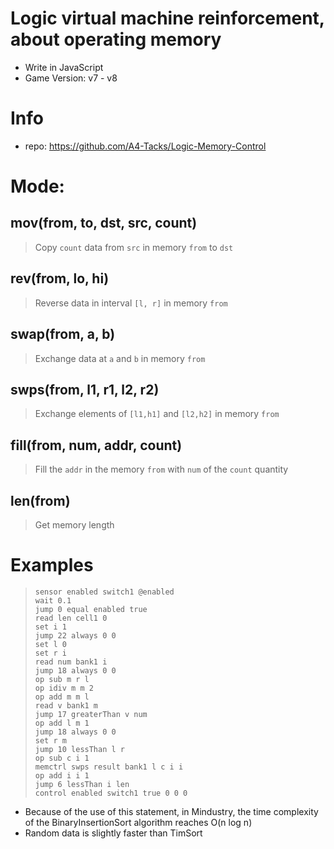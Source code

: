 # Logic virtual machine reinforcement, about operating memory
- Write in JavaScript
- Game Version: v7 - v8


# Info
- repo: <https://github.com/A4-Tacks/Logic-Memory-Control>


# Mode:
## mov(from, to, dst, src, count)
> Copy `count` data from `src` in memory `from` to `dst`
## rev(from, lo, hi)
> Reverse data in interval `[l, r]` in memory `from`
## swap(from, a, b)
> Exchange data at `a` and `b` in memory `from`
## swps(from, l1, r1, l2, r2)
> Exchange elements of `[l1,h1]` and `[l2,h2]` in memory `from`
## fill(from, num, addr, count)
> Fill the `addr` in the memory `from` with `num` of the `count` quantity
## len(from)
> Get memory length


# Examples
> ```
> sensor enabled switch1 @enabled
> wait 0.1
> jump 0 equal enabled true
> read len cell1 0
> set i 1
> jump 22 always 0 0
> set l 0
> set r i
> read num bank1 i
> jump 18 always 0 0
> op sub m r l
> op idiv m m 2
> op add m m l
> read v bank1 m
> jump 17 greaterThan v num
> op add l m 1
> jump 18 always 0 0
> set r m
> jump 10 lessThan l r
> op sub c i 1
> memctrl swps result bank1 l c i i
> op add i i 1
> jump 6 lessThan i len
> control enabled switch1 true 0 0 0
> ```
- Because of the use of this statement, in Mindustry, the time complexity of the BinaryInsertionSort algorithm reaches O(n log n)
- Random data is slightly faster than TimSort
